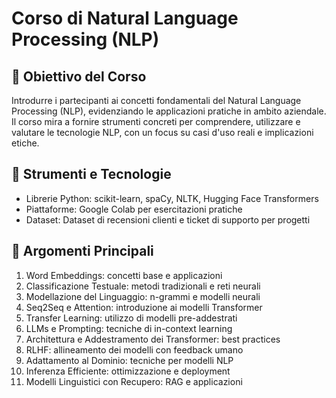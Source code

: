 # Corso di Natural Language Processing (NLP)

## 🎯 Obiettivo del Corso
Introdurre i partecipanti ai concetti fondamentali del Natural Language Processing (NLP), evidenziando le applicazioni pratiche in ambito aziendale. Il corso mira a fornire strumenti concreti per comprendere, utilizzare e valutare le tecnologie NLP, con un focus su casi d'uso reali e implicazioni etiche.

## 🔧 Strumenti e Tecnologie
- Librerie Python: scikit-learn, spaCy, NLTK, Hugging Face Transformers
- Piattaforme: Google Colab per esercitazioni pratiche
- Dataset: Dataset di recensioni clienti e ticket di supporto per progetti

## 📌 Argomenti Principali
1. Word Embeddings: concetti base e applicazioni
2. Classificazione Testuale: metodi tradizionali e reti neurali
3. Modellazione del Linguaggio: n-grammi e modelli neurali
4. Seq2Seq e Attention: introduzione ai modelli Transformer
5. Transfer Learning: utilizzo di modelli pre-addestrati
6. LLMs e Prompting: tecniche di in-context learning
7. Architettura e Addestramento dei Transformer: best practices
8. RLHF: allineamento dei modelli con feedback umano
9. Adattamento al Dominio: tecniche per modelli NLP
10. Inferenza Efficiente: ottimizzazione e deployment
11. Modelli Linguistici con Recupero: RAG e applicazioni
